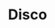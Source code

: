 ---
title: "Disco"
url: /ciudad-autonoma-de-buenos-aires/disco-avenida-francisco-beiro/
shop: supermercado
---